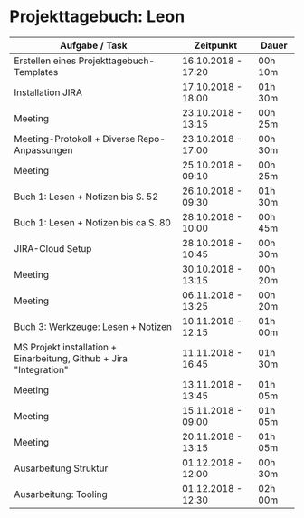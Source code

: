 # Projekttagebuch: Leon

Aufgabe / Task | Zeitpunkt | Dauer
--- | --- | ---
Erstellen eines Projekttagebuch-Templates | 16.10.2018 - 17:20 | 00h 10m
Installation JIRA | 17.10.2018 - 18:00 | 01h 30m
Meeting | 23.10.2018 - 13:15 | 00h 25m
Meeting-Protokoll + Diverse Repo-Anpassungen | 23.10.2018 - 17:00 | 00h 30m
Meeting | 25.10.2018 - 09:10 | 00h 25m
Buch 1: Lesen + Notizen bis S. 52 | 26.10.2018 - 09:30 | 01h 30m
Buch 1: Lesen + Notizen bis ca S. 80 | 28.10.2018 - 10:00 | 00h 45m
JIRA-Cloud Setup | 28.10.2018 - 10:45 | 00h 30m
Meeting | 30.10.2018 - 13:15 | 00h 20m
Meeting | 06.11.2018 - 13:25 | 00h 20m
Buch 3: Werkzeuge: Lesen + Notizen | 10.11.2018 - 12:15 | 01h 00m
MS Projekt installation + Einarbeitung, Github + Jira "Integration" | 11.11.2018 - 16:45 | 01h 30m
Meeting | 13.11.2018 - 13:45 | 01h 05m
Meeting | 15.11.2018 - 09:00 | 01h 05m
Meeting | 20.11.2018 - 13:15 | 01h 05m
Ausarbeitung Struktur | 01.12.2018 - 12:00 | 00h 30m
Ausarbeitung: Tooling | 01.12.2018 - 12:30 | 02h 00m
